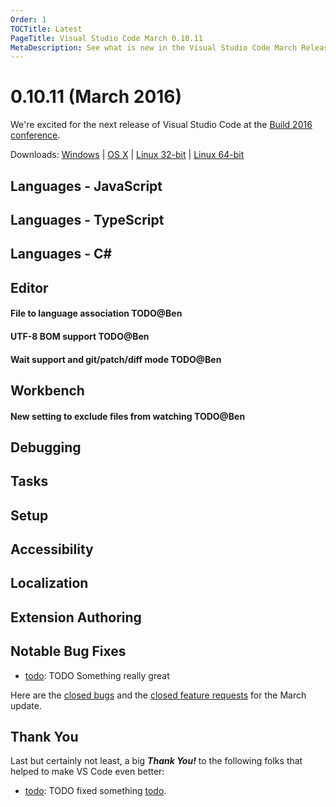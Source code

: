 ```yaml
---
Order: 1
TOCTitle: Latest
PageTitle: Visual Studio Code March 0.10.11
MetaDescription: See what is new in the Visual Studio Code March Release (0.10.11)
---
```


# 0.10.11 (March 2016)

We're excited for the next release of Visual Studio Code at the [Build 2016 conference](http://build.microsoft.com/).

Downloads: [Windows](https://az764295.vo.msecnd.net/stable/5b5f4db87c10345b9d5c8d0bed745bcad4533135/VSCodeSetup-stable.exe) |
[OS X](https://az764295.vo.msecnd.net/stable/5b5f4db87c10345b9d5c8d0bed745bcad4533135/VSCode-darwin-stable.zip) | [Linux 32-bit](https://az764295.vo.msecnd.net/stable/5b5f4db87c10345b9d5c8d0bed745bcad4533135/VSCode-linux-ia32-stable.zip) | [Linux 64-bit](https://az764295.vo.msecnd.net/stable/5b5f4db87c10345b9d5c8d0bed745bcad4533135/VSCode-linux-x64-stable.zip)

## Languages - JavaScript

## Languages - TypeScript

## Languages - C&#35;

## Editor

#### File to language association TODO@Ben

#### UTF-8 BOM support TODO@Ben

#### Wait support and git/patch/diff mode TODO@Ben

## Workbench

#### New setting to exclude files from watching TODO@Ben

## Debugging

## Tasks

## Setup

## Accessibility

## Localization

## Extension Authoring

## Notable Bug Fixes

- [todo](https://github.com/Microsoft/vscode/issues/todo): TODO Something really great

Here are the [closed bugs](https://github.com/Microsoft/vscode/issues?q=milestone%3A%22March+2016%22+is%3Aclosed) and the [closed feature requests](https://github.com/Microsoft/vscode/issues?q=is%3Aissue+milestone%3A%22March+2016%22+is%3Aclosed+label%3Afeature-request) for the March update.

## Thank You

Last but certainly not least, a big *__Thank You!__* to the following folks that helped to make VS Code even better:

- [todo](https://github.com/todo): TODO fixed something [todo](https://github.com/Microsoft/vscode/pull/todo).
